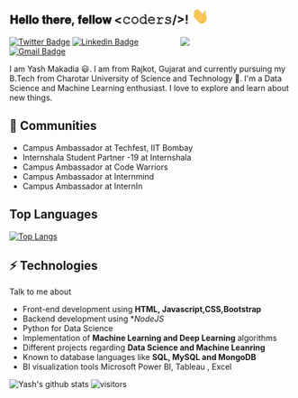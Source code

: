 <h2> 𝐇𝐞𝐥𝐥𝐨 𝐭𝐡𝐞𝐫𝐞, 𝐟𝐞𝐥𝐥𝐨𝐰 <𝚌𝚘𝚍𝚎𝚛𝚜/>! <img src="https://raw.githubusercontent.com/ABSphreak/ABSphreak/master/gifs/Hi.gif" width="30px"></h2>

<img align='right' src='https://user-images.githubusercontent.com/5713670/87202985-820dcb80-c2b6-11ea-9f56-7ec461c497c3.gif' width='200"'>

[![Twitter Badge](https://img.shields.io/badge/-@Yash_makadia08-1ca0f1?style=flat-square&labelColor=1ca0f1&logo=twitter&logoColor=white&link=https://twitter.com/Yash_makadia08)](https://twitter.com/Yash_makadia08) [![Linkedin Badge](https://img.shields.io/badge/-YashMakadia-blue?style=flat-square&logo=Linkedin&logoColor=white&link=https://www.linkedin.com/in/yashmakadia07)](https://www.linkedin.com/in/yashmakadia07)
[![Gmail Badge](https://img.shields.io/badge/-yashmakadia1908@gmail.com-c14438?style=flat-square&logo=Gmail&logoColor=white&link=mailto:yashmakadia1908@gmail.com)](mailto:yashmakadia1908@gmail.com)

I am Yash Makadia 😃. I am from Rajkot, Gujarat and currently pursuing my B.Tech from Charotar University of Science and Technology 🏫. I'm a Data Science and Machine Learning enthusiast. I love to explore and learn about new things.
## 👯 Communities
- Campus Ambassador at Techfest, IIT Bombay
- Internshala Student Partner -19 at Internshala
- Campus Ambassador at Code Warriors
- Campus Ambassador at Internmind
- Campus Ambassador at InternIn
## Top Languages
[![Top Langs](https://github-readme-stats.vercel.app/api/top-langs/?username=yash-makadia&layout=compact)](https://github.com/yash-makadia/github-readme-stats)
## ⚡ Technologies
Talk to me about
- Front-end development using **HTML, Javascript,CSS,Bootstrap**
- Backend development using **NodeJS*
- Python for Data Science
- Implementation of **Machine Learning and Deep Learning** algorithms
- Different projects regarding **Data Science and Machine Leanring**
- Known to database languages like **SQL, MySQL and MongoDB**
- BI visualization tools Microsoft Power BI, Tableau , Excel


![Yash's github stats](https://github-readme-stats.vercel.app/api?username=yash-makadia&show_icons=true&theme=highcontrast&count_private=true)
![visitors](https://visitor-badge.glitch.me/badge?page_id=yash-makadia)
